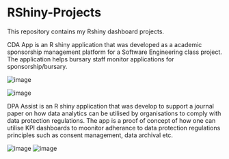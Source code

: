 # RShiny-Projects
This repository contains my Rshiny dashboard projects. 

CDA App is an R shiny application that was developed as a academic sponsorship management platform for a Software Engineering class project. The application helps bursary staff monitor applications for sponsorship/bursary.

![image](https://user-images.githubusercontent.com/94629583/169009540-b6eb422f-b059-49c9-8ad1-6e0e5f054098.png)


![image](https://user-images.githubusercontent.com/94629583/169009124-ce37ff9b-2e15-446e-8fd4-dda7f564149e.png)


DPA Assist is an R shiny application that was develop to support a journal paper on how data analytics can be utilised by organisations to comply with data protection regulations. The app is a proof of concept of how one can utilise KPI dashboards to moonitor adherance to data protection regulations principles such as consent management, data archival etc.

![image](https://user-images.githubusercontent.com/94629583/169009344-4e5085a7-f7e4-4239-97a6-834a52be0489.png)
![image](https://user-images.githubusercontent.com/94629583/169009428-71e8587f-b28f-4288-9f84-79f785097b6b.png)

